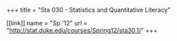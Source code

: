 +++
title = "Sta 030 - Statistics and Quantitative Literacy"

[[link]]
name = "Sp '12"
url = "http://stat.duke.edu/courses/Spring12/sta30.1/"
+++
